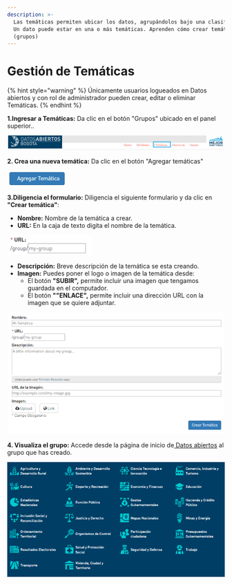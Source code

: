 ```yaml
---
description: >-
  Las temáticas permiten ubicar los datos, agrupándolos bajo una clasificación.
  Un dato puede estar en una o más temáticas. Aprenden cómo crear temáticas
  (grupos)
---
```


# Gestión de Temáticas

{% hint style="warning" %}
Únicamente usuarios logueados en Datos abiertos y con rol de administrador pueden crear, editar o eliminar Temáticas.
{% endhint %}

**1.Ingresar a Temáticas:** Da clic en el botón "Grupos" ubicado en el panel superior..

![](.gitbook/assets/image%20%282%29.png)

**2. Crea una nueva temática:** Da clic en el botón "Agregar temáticas"

![](.gitbook/assets/image%20%28181%29.png)



**3.Diligencia el formulario:** Diligencia el siguiente formulario y da clic en **"Crear temática"**:

* **Nombre:** Nombre de la temática a crear.
* **URL:** En la caja de texto digita el nombre de la temática.

![](.gitbook/assets/image%20%283%29.png)

* **Descripción:** Breve descripción de la temática se esta creando.
* **Imagen:** Puedes poner el logo o imagen de la temática desde:
  * El botón **"SUBIR",** permite incluir una imagen que tengamos guardada en el computador.
  * El botón **""ENLACE",** permite incluir una dirección URL con la imagen que se quiere adjuntar.

![](.gitbook/assets/image%20%2832%29.png)

**4. Visualiza el grupo:** Accede desde la página de inicio de[ Datos abiertos](http://datosabiertos.bogota.gov.co/) al grupo que has creado.

![](.gitbook/assets/image%20%2822%29.png)


